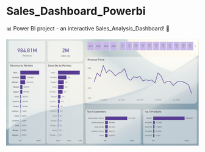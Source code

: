 # Sales_Dashboard_Powerbi

📊 Power BI project - an interactive Sales_Analysis_Dashboard! 🚀

![dashboard-animation](https://github.com/nabasmita-mahanta/Sales_dashboard_powerbi/blob/main/Sales_dashboard_powerbi.png?raw=true)
